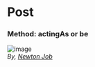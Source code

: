 # Post

### Method: actingAs or be
![image](https://github.com/travisfont/Laravel-Tips/assets/2539998/0ca5d84c-3d8e-4316-8ef0-48f5ed7da320)
<br/>_By, [Newton Job](https://twitter.com/_newtonjob/status/1727331429812494513/photo/1)_
